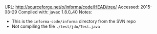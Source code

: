 URL: http://sourceforge.net/p/informa/code/HEAD/tree/
Accessed: 2015-03-29
Compiled with: javac 1.8.0_40
Notes:
- This is the `informa-code/informa` directory from the SVN repo
- Not compiling the file `./test/jdo/Test.java`
